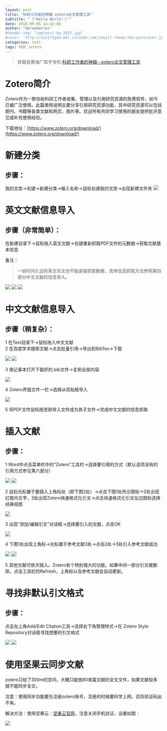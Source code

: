 ```yaml
---
layout: post
title: "科研工作者的神器-zotero论文管理工具"
subtitle: " \"Hello World！\""
date: 2018-09-05 14:42:08
author: "doraemonlei"
#header-img: "img/post-bg-2015.jpg"
#cover: 'http://on2171g4d.bkt.clouddn.com/jekyll-theme-h2o-postcover.jpg'
categories: test
tags: 科研 zotero
---
```


> 转载自黄海广知乎专栏:[科研工作者的神器--zotero论文管理工具](https://zhuanlan.zhihu.com/p/30899762)

# Zotero简介
Zotero作为一款协助科研工作者收集、管理以及引用研究资源的免费软件，如今已被广泛使用。此篇使用说明主要分享引用研究资源功能，其中研究资源可以包括期刊、书籍等各类文献和网页、图片等。欢迎所有共同学习使用的朋友提供批评意见或补充使用经验。

下载地址：[https://www.zotero.org/download/](https://www.zotero.org/download/)

# 新建分类
## 步骤：

我的文库→右键→新建分类→输入名称→鼠标右键我的文库→出现新建文件夹
![](https://note.youdao.com/yws/api/personal/file/C897FB99DE674E5EBB460A8B2CD79FCB?method=download&shareKey=71cbe034cae2b331db0dc9f7e7cc1eb5)

# 英文文献信息导入
## 步骤（非常简单）：

在新建目录下→鼠标拖入英文文献→右键重新抓取PDF文件的元数据→获取文献基本信息

备注：

> 一些时间久远的英文论文也不能直接抓取数据，具体信息抓取方法参照第四部分中文文献的信息导入。

![](https://note.youdao.com/yws/api/personal/file/3A533B0A852D4650ACFABD0C12E94FCC?method=download&shareKey=71cbe034cae2b331db0dc9f7e7cc1eb5)
![](https://note.youdao.com/yws/api/personal/file/D138958ED97747868076D8E6777C2C3F?method=download&shareKey=71cbe034cae2b331db0dc9f7e7cc1eb5)
![](https://note.youdao.com/yws/api/personal/file/0918B14F5DB64489BAF819F2EA6E508E?method=download&shareKey=71cbe034cae2b331db0dc9f7e7cc1eb5)


# 中文文献信息导入
## 步骤（稍复杂）：

1  在Text目录下→鼠标拖入中文文献  
2  在百度学术搜索文献→点击批量引用→导出到BibTex→下载

![](https://note.youdao.com/yws/api/personal/file/18EEABAD36B0412ABBA379375901B476?method=download&shareKey=71cbe034cae2b331db0dc9f7e7cc1eb5)
![](https://note.youdao.com/yws/api/personal/file/DA13297D75F842F78059259D6D76D2B3?method=download&shareKey=71cbe034cae2b331db0dc9f7e7cc1eb5)

3 用记事本打开下载好的.bib文件→复制全部内容

![](https://note.youdao.com/yws/api/personal/file/68F607A6030D43029F7811370F7C64D3?method=download&shareKey=71cbe034cae2b331db0dc9f7e7cc1eb5)

4 Zotero界面文件一栏→选择从剪贴板导入

![](https://note.youdao.com/yws/api/personal/file/F435EB654FA64023B0B69FC131A95D10?method=download&shareKey=71cbe034cae2b331db0dc9f7e7cc1eb5)

5 将PDF文件鼠标拖至刚导入文件成为其子文件→完成中文文献的信息抓取

# 插入文献
## 步骤：

1 Word中点击菜单栏中的“Zotero”工具栏→选择要引用的方式（默认选项没有的引用方式参见第六部分）

![](https://note.youdao.com/yws/api/personal/file/27D9E17170154B77844892495F95A7D6?method=download&shareKey=71cbe034cae2b331db0dc9f7e7cc1eb5)
![](https://note.youdao.com/yws/api/personal/file/218FE96C438D44D4B98A590B656F24ED?method=download&shareKey=71cbe034cae2b331db0dc9f7e7cc1eb5)

2 鼠标光标置于要插入上角标处（即下图2处）→点击下图1处所示图标→2处出现红框内文字，3处出现Zotero快速格式化引文→点击快速格式化引文左边图标选择经典视图

![](https://note.youdao.com/yws/api/personal/file/86BC28BB35B942159B203C5DCD4A5F16?method=download&shareKey=71cbe034cae2b331db0dc9f7e7cc1eb5)

3 出现“添加/编辑引文”对话框→选择要引入的文献，点击OK

![](https://note.youdao.com/yws/api/personal/file/38D390BE98184C6781DF808131AE70DA?method=download&shareKey=71cbe034cae2b331db0dc9f7e7cc1eb5)

4 下图1处出现上角标→光标置于参考文献3处→点击2处→3处引入参考文献成功

![](https://note.youdao.com/yws/api/personal/file/5B79050EBD5A49F195B7C11BBC562025?method=download&shareKey=71cbe034cae2b331db0dc9f7e7cc1eb5)
![](https://note.youdao.com/yws/api/personal/file/B80B81F553014E0BBF5ACA1C561BD6F0?method=download&shareKey=71cbe034cae2b331db0dc9f7e7cc1eb5)

5 其他文献可依次插入。Zotero有个特别强大的功能，如果中间一部分引文被删除，点击工具栏的Refresh，上角标以及参考文献会自动更新。

# 寻找非默认引文格式
## 步骤：

点击左上角Add/Edit
Citation工具→选择右下角管理样式→在 Zotero Style Repository对话框寻找想要的引文格式

![](https://note.youdao.com/yws/api/personal/file/3A0A85A2FDF34D2997C7CB2DE78DA063?method=download&shareKey=71cbe034cae2b331db0dc9f7e7cc1eb5)
![](https://note.youdao.com/yws/api/personal/file/4DEE1B1FE9BC458186D7BE166633BA93?method=download&shareKey=71cbe034cae2b331db0dc9f7e7cc1eb5)

# 使用坚果云同步文献
zotero只给了300m的空间，大概只能放80来篇文献的全文文件，如果文献较多就不能同步全文。

注意：使用同步功能要先注册zotero账号，注册的时候要科学上网，否则验证码出不来。

解决方法：使用坚果云：[坚果云官网](https://www.jianguoyun.com/)，注意关闭手机验证，设置如图：

![](https://note.youdao.com/yws/api/personal/file/F4000719069F4252BD4567316DFD7052?method=download&shareKey=71cbe034cae2b331db0dc9f7e7cc1eb5)
